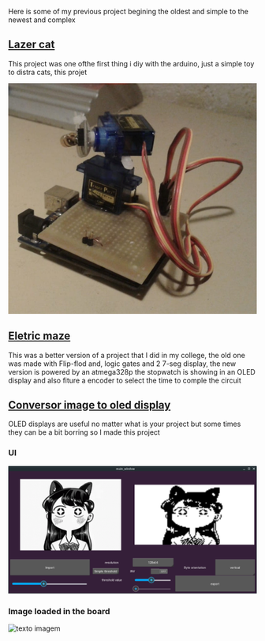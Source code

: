 

Here is some of my previous project begining the oldest and simple to the newest and complex


##  [Lazer cat](https://github.com/Giovani-Pedroso/laser_cat/) 

 This project was one ofthe first thing i diy with the arduino, just a simple toy to distra cats, this projet 
 
 ![Image](https://github.com/Giovani-Pedroso/laser_cat/blob/main/Images/laser.jpeg)
 

## [Eletric maze](https://github.com/Giovani-Pedroso/electric-labyrinth) 


This was a better version of a project that I did in my college, the old one was made with Flip-flod and, logic gates
and 2 7-seg display, the new version is powered by an atmega328p the stopwatch is showing in an OLED display and also fiture a encoder to select the time to comple the circuit


## [Conversor image to oled display](https://github.com/Giovani-Pedroso/Converter-of-images-and-videos-to-128-x-64-display)
 


OLED displays are useful no matter what is your project but some times they can be a bit borring so I made this project 




### UI 

 ![texto imagem](https://github.com/Giovani-Pedroso/Converter-of-images-and-videos-to-128-x-64-display/blob/main/main_screen%20.png)
 
### Image loaded in the board
 
 ![texto imagem](https://github.com/Giovani-Pedroso/Converter-of-images-and-videos-to-128-x-64-display/blob/main/project%20demo.gif) 

 
 






